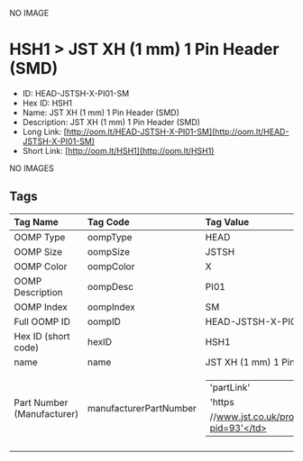 


  
NO IMAGE  
# HSH1 > JST XH (1 mm) 1 Pin Header (SMD)

- ID: HEAD-JSTSH-X-PI01-SM
- Hex ID: HSH1
- Name: JST XH (1 mm) 1 Pin Header (SMD)
- Description: JST XH (1 mm) 1 Pin Header (SMD)
- Long Link: [http://oom.lt/HEAD-JSTSH-X-PI01-SM](http://oom.lt/HEAD-JSTSH-X-PI01-SM)
- Short Link: [http://oom.lt/HSH1](http://oom.lt/HSH1)
  
NO IMAGES  
## Tags
  

|Tag Name|Tag Code|Tag Value|
| :--- | :--- | :--- |
|OOMP Type|oompType|HEAD|
|OOMP Size|oompSize|JSTSH|
|OOMP Color|oompColor|X|
|OOMP Description|oompDesc|PI01|
|OOMP Index|oompIndex|SM|
|Full OOMP ID|oompID|HEAD-JSTSH-X-PI01-SM|
|Hex ID (short code)|hexID|HSH1|
|name|name|JST XH (1 mm) 1 Pin Header (SMD)|
|Part Number (Manufacturer)|manufacturerPartNumber|<table><tr><td>'partLink'</td></tr><tr><td> 'https</td></tr><tr><td>//www.jst.co.uk/productSeries.php?pid=93'</td></tr></table>|
||||
